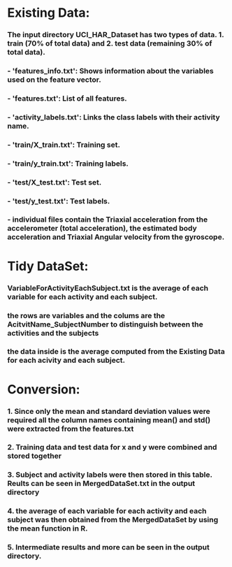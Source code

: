 # Existing Data:
### The input directory UCI_HAR_Dataset has two types of data. 1. train (70% of total data) and 2. test data (remaining 30% of total data). 
### - 'features_info.txt': Shows information about the variables used on the feature vector.
### - 'features.txt': List of all features.
### - 'activity_labels.txt': Links the class labels with their activity name.
### - 'train/X_train.txt': Training set.
### - 'train/y_train.txt': Training labels.
### - 'test/X_test.txt': Test set.
### - 'test/y_test.txt': Test labels.
### - individual files contain the Triaxial acceleration from the accelerometer (total acceleration), the estimated body acceleration and  Triaxial Angular velocity from the gyroscope.

# Tidy DataSet:
### VariableForActivityEachSubject.txt is the average of each variable for each activity and each subject. 
### the rows are variables and the colums are the AcitvitName_SubjectNumber to distinguish between the activities and the subjects
### the data inside is the average computed from the Existing Data for each acivity and each subject.

# Conversion:
### 1. Since only the mean and standard deviation values were required all the column names containing mean() and std() were extracted from the features.txt
### 2. Training data and test data for x and y were combined and stored together
### 3. Subject and activity labels were then stored in this table. Reults can be seen in MergedDataSet.txt in the output directory
### 4. the average of each variable for each activity and each subject was then obtained from the MergedDataSet by using the mean function in R. 
### 5. Intermediate results and more can be seen in the output directory.